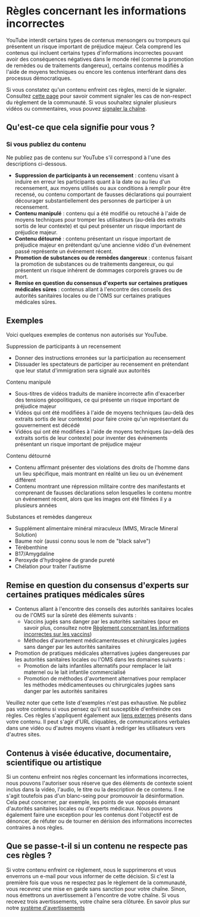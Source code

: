 Règles concernant les informations incorrectes
==============================================

YouTube interdit certains types de contenus mensongers ou trompeurs qui présentent un risque important de préjudice majeur. Cela comprend les contenus qui incluent certains types d'informations incorrectes pouvant avoir des conséquences négatives dans le monde réel (comme la promotion de remèdes ou de traitements dangereux), certains contenus modifiés à l'aide de moyens techniques ou encore les contenus interférant dans des processus démocratiques.

Si vous constatez qu'un contenu enfreint ces règles, merci de le signaler. Consultez [cette page](https://support.google.com/youtube/answer/2802027) pour savoir comment signaler les cas de non-respect du règlement de la communauté. Si vous souhaitez signaler plusieurs vidéos ou commentaires, vous pouvez [signaler la chaîne](https://support.google.com/youtube/answer/2802027#report_channel).

Qu'est-ce que cela signifie pour vous ?
---------------------------------------

### **Si vous publiez du contenu**

Ne publiez pas de contenu sur YouTube s'il correspond à l'une des descriptions ci-dessous.

*   **Suppression de participants à un recensement** : contenu visant à induire en erreur les participants quant à la date ou au lieu d'un recensement, aux moyens utilisés ou aux conditions à remplir pour être recensé, ou contenu comportant de fausses déclarations qui pourraient décourager substantiellement des personnes de participer à un recensement.
*   **Contenu manipulé** : contenu qui a été modifié ou retouché à l'aide de moyens techniques pour tromper les utilisateurs (au-delà des extraits sortis de leur contexte) et qui peut présenter un risque important de préjudice majeur.
*   **Contenu détourné** : contenu présentant un risque important de préjudice majeur en prétendant qu'une ancienne vidéo d'un événement passé représente un événement récent.
*   **Promotion de substances ou de remèdes dangereux** : contenus faisant la promotion de substances ou de traitements dangereux, ou qui présentent un risque inhérent de dommages corporels graves ou de mort.
*   **Remise en question du consensus d'experts sur certaines pratiques médicales sûres** : contenus allant à l'encontre des conseils des autorités sanitaires locales ou de l'OMS sur certaines pratiques médicales sûres.

Exemples
--------

Voici quelques exemples de contenus non autorisés sur YouTube.

Suppression de participants à un recensement

*   Donner des instructions erronées sur la participation au recensement
*   Dissuader les spectateurs de participer au recensement en prétendant que leur statut d'immigration sera signalé aux autorités

Contenu manipulé

*   Sous-titres de vidéos traduits de manière incorrecte afin d'exacerber des tensions géopolitiques, ce qui présente un risque important de préjudice majeur
*   Vidéos qui ont été modifiées à l'aide de moyens techniques (au-delà des extraits sortis de leur contexte) pour faire croire qu'un représentant du gouvernement est décédé
*   Vidéos qui ont été modifiées à l'aide de moyens techniques (au-delà des extraits sortis de leur contexte) pour inventer des événements présentant un risque important de préjudice majeur

Contenu détourné

*   Contenu affirmant présenter des violations des droits de l'homme dans un lieu spécifique, mais montrant en réalité un lieu ou un événement différent  
*   Contenu montrant une répression militaire contre des manifestants et comprenant de fausses déclarations selon lesquelles le contenu montre un événement récent, alors que les images ont été filmées il y a plusieurs années

Substances et remèdes dangereux

*   Supplément alimentaire minéral miraculeux (MMS, Miracle Mineral Solution)
*   Baume noir (aussi connu sous le nom de "black salve")
*   Térébenthine
*   B17/Amygdaline
*   Peroxyde d'hydrogène de grande pureté
*   Chélation pour traiter l'autisme

Remise en question du consensus d'experts sur certaines pratiques médicales sûres
---------------------------------------------------------------------------------

*   Contenus allant à l'encontre des conseils des autorités sanitaires locales ou de l'OMS sur la sûreté des éléments suivants :
    *   Vaccins jugés sans danger par les autorités sanitaires (pour en savoir plus, consultez notre [Règlement concernant les informations incorrectes sur les vaccins](https://support.google.com/youtube/answer/11161123))
    *   Méthodes d'avortement médicamenteuses et chirurgicales jugées sans danger par les autorités sanitaires
*   Promotion de pratiques médicales alternatives jugées dangereuses par les autorités sanitaires locales ou l'OMS dans les domaines suivants :
    *   Promotion de laits infantiles alternatifs pour remplacer le lait maternel ou le lait infantile commercialisé
    *   Promotion de méthodes d'avortement alternatives pour remplacer les méthodes médicamenteuses ou chirurgicales jugées sans danger par les autorités sanitaires

Veuillez noter que cette liste d'exemples n'est pas exhaustive. Ne publiez pas votre contenu si vous pensez qu'il est susceptible d'enfreindre ces règles. Ces règles s'appliquent également aux [liens externes](https://support.google.com/youtube/answer/9054257) présents dans votre contenu. Il peut s'agir d'URL cliquables, de communications verbales dans une vidéo ou d'autres moyens visant à rediriger les utilisateurs vers d'autres sites.

Contenus à visée éducative, documentaire, scientifique ou artistique
--------------------------------------------------------------------

Si un contenu enfreint nos règles concernant les informations incorrectes, nous pouvons l'autoriser sous réserve que des éléments de contexte soient inclus dans la vidéo, l'audio, le titre ou la description de ce contenu. Il ne s'agit toutefois pas d'un blanc-seing pour promouvoir la désinformation. Cela peut concerner, par exemple, les points de vue opposés émanant d'autorités sanitaires locales ou d'experts médicaux. Nous pouvons également faire une exception pour les contenus dont l'objectif est de dénoncer, de réfuter ou de tourner en dérision des informations incorrectes contraires à nos règles.

Que se passe-t-il si un contenu ne respecte pas ces règles ?
------------------------------------------------------------

Si votre contenu enfreint ce règlement, nous le supprimerons et vous enverrons un e-mail pour vous informer de cette décision. Si c'est la première fois que vous ne respectez pas le règlement de la communauté, vous recevrez une mise en garde sans sanction pour votre chaîne. Sinon, nous émettrons un avertissement à l'encontre de votre chaîne. Si vous recevez trois avertissements, votre chaîne sera clôturée. En savoir plus sur notre [système d'avertissements](https://support.google.com/youtube/answer/2802032)